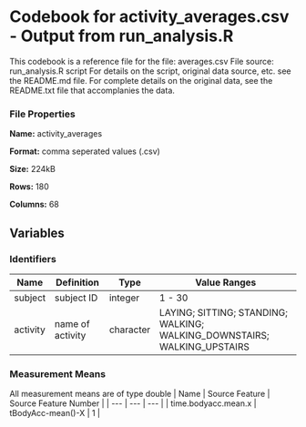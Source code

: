 # Codebook for activity_averages.csv - Output from run_analysis.R
This codebook is a reference file for the file: averages.csv
File source: run_analysis.R script
For details on the script, original data source, etc. see the README.md file. For complete details on the original data, see the README.txt file that accomplanies the data.

### File Properties
**Name:** activity_averages

**Format:** comma seperated values (.csv)

**Size:** 224kB

**Rows:** 180

**Columns:** 68

## Variables
### Identifiers
| Name | Definition | Type | Value Ranges |
| --- | --- | --- | --- |
| subject |	subject ID | integer | 1 - 30 |
| activity  | name of activity | character | LAYING; SITTING; STANDING; WALKING; WALKING_DOWNSTAIRS; WALKING_UPSTAIRS |


### Measurement Means
All measurement means are of type double
| Name | Source Feature | Source Feature Number |
| --- | --- | --- |
| time.bodyacc.mean.x | tBodyAcc-mean()-X | 1 | 
